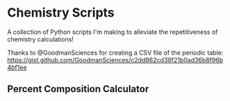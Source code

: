 # Chemistry Scripts
A collection of Python scripts I'm making to alleviate the repetitiveness of chemistry calculations!

Thanks to @GoodmanSciences for creating a CSV file of the periodic table: https://gist.github.com/GoodmanSciences/c2dd862cd38f21b0ad36b8f96b4bf1ee

## Percent Composition Calculator

